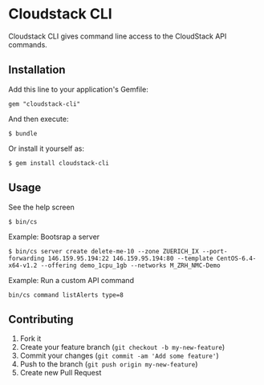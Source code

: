 # Cloudstack CLI

Cloudstack CLI gives command line access to the CloudStack API commands.

## Installation

Add this line to your application's Gemfile:

    gem "cloudstack-cli"

And then execute:

    $ bundle

Or install it yourself as:

    $ gem install cloudstack-cli

## Usage

See the help screen

    $ bin/cs

Example: Bootsrap a server

    $ bin/cs server create delete-me-10 --zone ZUERICH_IX --port-forwarding 146.159.95.194:22 146.159.95.194:80 --template CentOS-6.4-x64-v1.2 --offering demo_1cpu_1gb --networks M_ZRH_NMC-Demo

Example: Run a custom API command

    bin/cs command listAlerts type=8


## Contributing

1. Fork it
2. Create your feature branch (`git checkout -b my-new-feature`)
3. Commit your changes (`git commit -am 'Add some feature'`)
4. Push to the branch (`git push origin my-new-feature`)
5. Create new Pull Request
